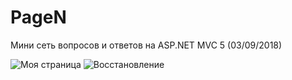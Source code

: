 # PageN
Мини сеть вопросов и ответов на ASP.NET MVC 5 (03/09/2018)

![Моя страница](https://github.com/Nachyn/PageN/raw/master/Pagen/Content/img/PageN-MyPage.PNG)
![Восстановление](https://github.com/Nachyn/PageN/raw/master/Pagen/Content/img/PageN-Restore.PNG)
